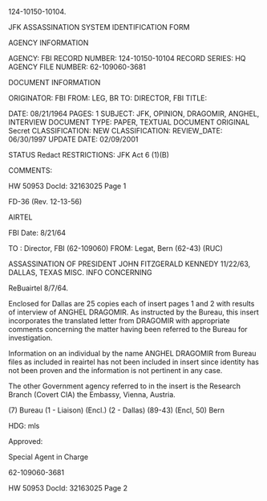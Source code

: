124-10150-10104.

JFK ASSASSINATION SYSTEM
IDENTIFICATION FORM

AGENCY INFORMATION

AGENCY: FBI
RECORD NUMBER: 124-10150-10104
RECORD SERIES: HQ
AGENCY FILE NUMBER: 62-109060-3681

DOCUMENT INFORMATION

ORIGINATOR: FBI
FROM: LEG, BR
TO: DIRECTOR, FBI
TITLE:

DATE: 08/21/1964
PAGES: 1
SUBJECT: JFK, OPINION, DRAGOMIR, ANGHEL, INTERVIEW
DOCUMENT TYPE: PAPER, TEXTUAL DOCUMENT
ORIGINAL Secret
CLASSIFICATION:
NEW CLASSIFICATION:
REVIEW_DATE: 06/30/1997 UPDATE DATE: 02/09/2001

STATUS Redact
RESTRICTIONS: JFK Act 6 (1)(B)

COMMENTS:

HW 50953 DocId: 32163025 Page 1

FD-36 (Rev. 12-13-56)

AIRTEL

FBI
Date: 8/21/64

TO : Director, FBI (62-109060)
FROM: Legat, Bern (62-43) (RUC)

ASSASSINATION OF PRESIDENT JOHN FITZGERALD KENNEDY
11/22/63, DALLAS, TEXAS
MISC. INFO CONCERNING

ReBuairtel 8/7/64.

Enclosed for Dallas are 25 copies each of insert pages 1 and 2 with results of interview of ANGHEL DRAGOMIR.
As instructed by the Bureau, this insert incorporates the translated letter from DRAGOMIR with appropriate comments concerning the matter having been referred to the Bureau for investigation.

Information on an individual by the name ANGHEL DRAGOMIR from Bureau files as included in reairtel has not been included in insert since identity has not been proven and the information is not pertinent in any case.

The other Government agency referred to in the insert is the Research Branch (Covert CIA) the Embassy, Vienna, Austria.

(7) Bureau
(1 - Liaison) (Encl.)
(2 - Dallas) (89-43) (Encl, 50)
Bern

HDG: mls

Approved:

Special Agent in Charge

62-109060-3681

HW 50953 DocId: 32163025 Page 2
